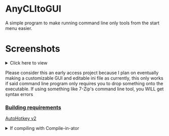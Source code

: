 # AnyCLItoGUI
A simple program to make running command line only tools from the start menu easier.

# Screenshots
<details>
<summary>Click here to view</summary>

![image](https://github.com/Git-Pikakid98/AnyCLItoGUI/assets/12392651/ab6c25d3-d40b-42bc-8ab8-c8ddcd9975e8)
(Open Shell is used in this example but is not a requirement)

![image](https://github.com/Git-Pikakid98/AnyCLItoGUI/assets/12392651/28d1dfd8-c8f5-4a8f-871c-9e6dd387170a)

</details>

Please consider this an early access project because I plan on eventually making a customizable GUI and editable ini file as currently, this only works if said command line program only requires you to drop something onto the executable. If using something like 7-Zip's command line tool, you WILL get syntax errors 


### <b><u>Building requirements</b></u>

[AutoHotkey v2](https://autohotkey.com)

<details>
<summary>If compiling with Compile-in-ator</summary>

###### Use the following environment variables or you WILL encounter errors
`%AHK%` AutoHotkey

</details>
